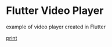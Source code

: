 # Flutter Video Player
example of video player created in Flutter

[print](https://arcadestudio.com.br/img/flutter_player.png)
